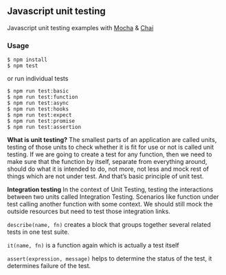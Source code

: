 ## Javascript unit testing
Javascript unit testing examples with [Mocha](https://mochajs.org/) & [Chai](https://www.chaijs.com/)

### Usage
```
$ npm install
$ npm test
```
or run individual tests
```
$ npm run test:basic
$ npm run test:function
$ npm run test:async
$ npm run test:hooks
$ npm run test:expect
$ npm run test:promise
$ npm run test:assertion
```

**What is unit testing?**
The smallest parts of an application are called units, testing of those units to check whether it is fit for use or not is called unit testing.
If we are going to create a test for any function, then we need to make sure that the function by itself, separate from everything around, should do what it is intended to do, not more, not less and mock rest of things which are not under test. And that’s basic principle of unit test.

**Integration testing**
In the context of Unit Testing, testing the interactions between two units called Integration Testing. Scenarios like function under test calling another function with some context. We should still mock the outside resources but need to test those integration links.

`describe(name, fn)` creates a block that groups together several related tests in one test suite.

`it(name, fn)` is a function again which is actually a test itself

`assert(expression, message)` helps to determine the status of the test, it determines failure of the test.